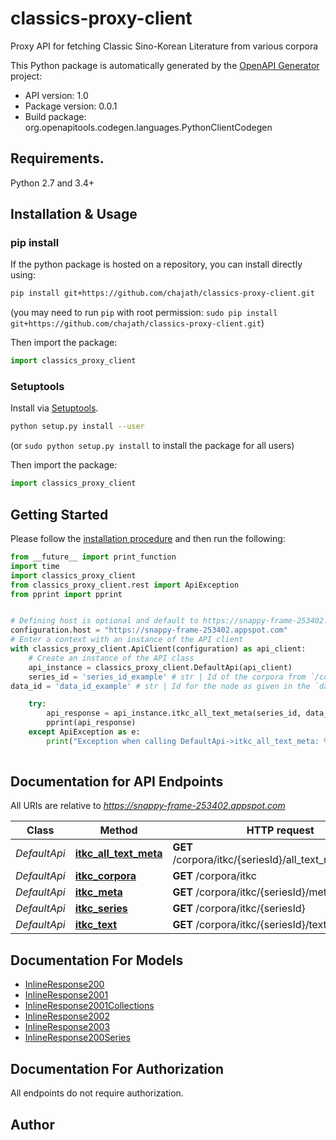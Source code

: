 # classics-proxy-client
Proxy API for fetching Classic Sino-Korean Literature from various corpora

This Python package is automatically generated by the [OpenAPI Generator](https://openapi-generator.tech) project:

- API version: 1.0
- Package version: 0.0.1
- Build package: org.openapitools.codegen.languages.PythonClientCodegen

## Requirements.

Python 2.7 and 3.4+

## Installation & Usage
### pip install

If the python package is hosted on a repository, you can install directly using:

```sh
pip install git+https://github.com/chajath/classics-proxy-client.git
```
(you may need to run `pip` with root permission: `sudo pip install git+https://github.com/chajath/classics-proxy-client.git`)

Then import the package:
```python
import classics_proxy_client
```

### Setuptools

Install via [Setuptools](http://pypi.python.org/pypi/setuptools).

```sh
python setup.py install --user
```
(or `sudo python setup.py install` to install the package for all users)

Then import the package:
```python
import classics_proxy_client
```

## Getting Started

Please follow the [installation procedure](#installation--usage) and then run the following:

```python
from __future__ import print_function
import time
import classics_proxy_client
from classics_proxy_client.rest import ApiException
from pprint import pprint


# Defining host is optional and default to https://snappy-frame-253402.appspot.com
configuration.host = "https://snappy-frame-253402.appspot.com"
# Enter a context with an instance of the API client
with classics_proxy_client.ApiClient(configuration) as api_client:
    # Create an instance of the API class
    api_instance = classics_proxy_client.DefaultApi(api_client)
    series_id = 'series_id_example' # str | Id of the corpora from `/corpora/itkc`
data_id = 'data_id_example' # str | Id for the node as given in the `data_id` field

    try:
        api_response = api_instance.itkc_all_text_meta(series_id, data_id)
        pprint(api_response)
    except ApiException as e:
        print("Exception when calling DefaultApi->itkc_all_text_meta: %s\n" % e)
    
```

## Documentation for API Endpoints

All URIs are relative to *https://snappy-frame-253402.appspot.com*

Class | Method | HTTP request | Description
------------ | ------------- | ------------- | -------------
*DefaultApi* | [**itkc_all_text_meta**](docs/DefaultApi.md#itkc_all_text_meta) | **GET** /corpora/itkc/{seriesId}/all_text_meta/{dataId} | 
*DefaultApi* | [**itkc_corpora**](docs/DefaultApi.md#itkc_corpora) | **GET** /corpora/itkc | 
*DefaultApi* | [**itkc_meta**](docs/DefaultApi.md#itkc_meta) | **GET** /corpora/itkc/{seriesId}/meta/{dataId} | 
*DefaultApi* | [**itkc_series**](docs/DefaultApi.md#itkc_series) | **GET** /corpora/itkc/{seriesId} | 
*DefaultApi* | [**itkc_text**](docs/DefaultApi.md#itkc_text) | **GET** /corpora/itkc/{seriesId}/text/{dataId} | 


## Documentation For Models

 - [InlineResponse200](docs/InlineResponse200.md)
 - [InlineResponse2001](docs/InlineResponse2001.md)
 - [InlineResponse2001Collections](docs/InlineResponse2001Collections.md)
 - [InlineResponse2002](docs/InlineResponse2002.md)
 - [InlineResponse2003](docs/InlineResponse2003.md)
 - [InlineResponse200Series](docs/InlineResponse200Series.md)


## Documentation For Authorization

 All endpoints do not require authorization.

## Author




